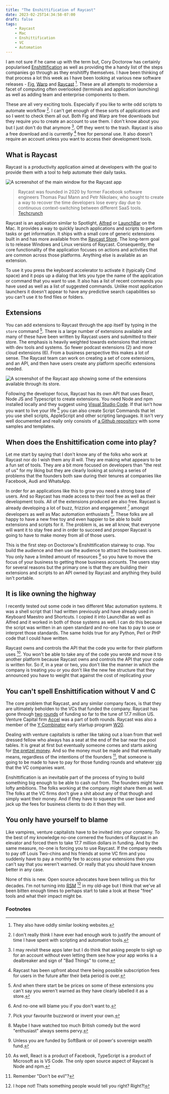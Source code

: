 ```yaml
---
title: "The Enshittification of Raycast"
date: 2023-02-25T14:34:58-07:00
draft: false
tags:
    - Raycast
    - Mac
    - Enshittification
    - VC
    - Automation
---
```


I am not sure if he came up with the term but, Cory Doctorow has certainly popularised [Enshittification](https://pluralistic.net/2023/01/21/potemkin-ai/#hey-guys) as well as providing the a handy list of the steps companies go through as they enshitiffy themselves. I have been thinking of that process a lot this week as I have been looking at various new software releases - [Fig](https://fig.io), [Warp](https://www.warp.dev) and [Raycast](https://www.raycast.com) [^1]. These are all attempts to modernise a facet of computing often overlooked (terminals and application launching) as well as adding team and enterprise components to them.

These are all very exciting tools. Especially if you like to write odd scripts to automate workflow [^2]. I can't get enough of these sorts of applications and so I went to check them all out. Both Fig and Warp are free downloads but they require you to create an account to use them. I don't know about you but I just don't do that anymore  [^3]. Off they went to the trash. Raycast is also a free download and is currently [^4] free for personal use. It also doesn't require an account unless you want to access their development tools. 

## What is Raycast

Raycast is a productivity application aimed at developers with the goal to provide them with a tool to help automate their daily tasks. 

![A screenshot of the main window for the Raycast app](/images/Raycast.jpg)

> Raycast was founded in 2020 by former Facebook software engineers Thomas Paul Mann and Petr Nikolaev, who sought to create a way to recover the time developers lose every day due to continuous context-switching between different SaaS tools.
[Techcrunch](https://techcrunch.com/2021/11/30/developer-productivity-tools-startup-raycast-raises-15m-from-accel-and-coatue/)

Raycast is an application similar to Spotlight, [Alfred](https://www.alfredapp.com) or [LaunchBar](https://www.obdev.at/products/launchbar/index.html) on the Mac. It provides a way to quickly launch applications and scripts to perform tasks or get information. It ships with a small core of generic extensions built in and has more available from the [Raycast Store](https://www.raycast.com/store). The long-term goal is to release Windows and Linux versions of Raycast. Consequently, the core functionality of the application focuses on actions and activities that are common across those platforms. Anything else is available as an extension. 

To use it you press the keyboard accelerator to activate it (typically Cmd space) and it pops up a dialog that lets you type the name of the application or command that you want to use. It also has a list of recent commands you have used as well as a list of suggested commands. Unlike most application launchers it doesn't appear to have any predictive search capabilities so you can't use it to find files or folders. 

## Extensions

You can add extensions to Raycast through the app itself by typing in the `store` command [^5]. There is a large number of extensions available and many of these have been written by Raycast users and submitted to their store. The emphasis is heavily weighted towards extensions that interact with dev tools and systems. So fewer podcast extensions (2) and more cloud extensions (6). From a business perspective this makes a lot of sense. The Raycast team can work on creating a set of core extensions, and an API, and then have users create any platform specific extensions needed. 

![A screenshot of the Raycast app showing some of the extensions available through its store.](/images/Raycast%20store.jpg)

Following the developer focus, Raycast has its own API that uses React, Node JS and Typescript to create extensions. You need Node and npm installed locally and they suggest using [Visual Studio Code](https://marketplace.visualstudio.com/items?itemName=tonka3000.raycast)​. If that isn't how you want to live your life [^6] you can also create Script Commands that let you use shell scripts, AppleScript and other scripting languages. It isn't very well documented and really only consists of [a Github repository](https://github.com/raycast/script-commands) with some samples and templates. 

## When does the Enshittification come into play?

Let me start by saying that I don't know any of the folks who work at Raycast nor do I wish them any ill will. They are making what appears to be a fun set of tools. They are a bit more focused on developers than "the rest of us" for my liking but they are clearly looking at solving a series of problems that the founders both saw during their tenures at companies like Facebook, Audi and WhatsApp. 

In order for an applications like this to grow you need a strong base of users. And so Raycast has made access to their tool free as well as their development tools. All of the extensions produced are also free. Raycast is already developing a lot of buzz, frizzion and engagement [^7] amongst developers as well as Mac automation enthusiasts [^8]. These folks are all happy to have a new free toy and even happier to be able to build extensions and scripts for it. The problem is, as we all know, that everyone will want it to stay free and in order to succeed and prosper Raycast is going to have to make money from all of those users. 

This is the first step on Doctorow's Enshittification stairway to crap. You build the audience and then use the audience to attract the business users. You only have a limited amount of resources [^9] so you have to move the focus of your business to getting those business accounts. The users stay for several reasons but the primary one is that they are building their extensions and scripts to an API owned by Raycast and anything they build isn't portable. 

## It is like owning the highway

I recently tested out some code in two different Mac automation systems. It was a shell script that I had written previously and have already used in Keyboard Maestro and Shortcuts. I copied it into LaunchBar as well as Alfred and it worked in both of those systems as well. I can do this because the script was written in an open standard and no-one has to pay to use or interpret those standards. The same holds true for any Python, Perl or PHP code that I could have written. 

Raycast owns and controls the API that the code you write for their platform uses [^10]. You won't be able to take any of the code you wrote and move it to another platform because Raycast owns and controls the API that your code is written for. So if, in a year or two, you don't like the manner in which the company is treating you or you don't like the new fee structure that they announced you have to weight that against the cost of replicating your 

## You can't spell Enshittification without V and C

The core problem that Raycast, and any similar company faces, is that they are ultimately beholden to the VCs that funded the company. Raycast has gone through [two](https://techcrunch.com/2020/10/29/developer-productivity-tools-startup-raycast-raises-2-7m-from-accel/) [rounds](https://techcrunch.com/2021/11/30/developer-productivity-tools-startup-raycast-raises-15m-from-accel-and-coatue/) of funding so far to the tune of 17.7 million US. Venture Capital firm [Accel](https://www.accel.com/noteworthy/giving-developers-superpowers-our-investment-in-raycast) was a part of both rounds. Raycast was also a member of the [Y Combinator](https://www.ycombinator.com) early startup program [W20](https://www.ycombinator.com/companies?batch=W20). 

Dealing with venture capitalists is rather like taking out a loan from that well dressed fellow who always has a seat at the end of the bar near the pool tables. It is great at first but eventually someone comes and starts asking for [the pretzel money](https://www.youtube.com/watch?v=y8_sBd5-iMo). And so the money must be made and that eventually means, regardless of the intentions of the founders [^11], that someone is going to be made to have to pay for those funding rounds and whatever [vig](https://www.merriam-webster.com/dictionary/vigorish) that the VC companies want.

Enshittification is an inevitable part of the process of trying to build something big enough to be able to cash out from. The founders might have lofty ambitions. The folks working at the company might share them as well. The folks at the VC firms don't give a shit about any of that though and simply want their money. And if they have to squeeze the user base and jack up the fees for business clients to do it then they will. 

## You only have yourself to blame

Like vampires, venture capitalists have to be invited into your company. To the best of my knowledge no-one cornered the founders of Raycast in an elevator and forced them to take 17.7 million dollars in funding. And by the same measure, no-one is forcing you to use Raycast. If the company needs to pay off Louis Two-chins and his friends at some VC firm and you suddenly have to pay a monthly fee to access your extensions then you can't say that you weren't warned. Or really that you should have known better in any case.

None of this is new. Open source advocates have been telling us this for decades. I'm not turning into [RSM](https://en.wikipedia.org/wiki/Richard_Stallman) [^12] in my old-age but I think that we've all been bitten enough times to perhaps start to take a look at these "free" tools and what their impact might be. 

### Footnotes

[^1]: They also have oddly similar looking websites. 

[^2]: I don't really think I have ever had enough work to justify the amount of time I have spent with scripting and automation tools. 

[^3]: I may revisit these apps later but I do think that asking people to sigh up for an account without even letting them see how your app works is a dealbreaker and sign of "Bad Things" to come. 

[^4]: Raycast has been upfront about there being possible subscription fees for users in the future after their beta period is over. 

[^5]: And when there start be be prices on some of these extensions you can't say you weren't warned as they have clearly labelled it as a store. 

[^6]: And no-one will blame you if you don't want to. 

[^7]: Pick your favourite buzzword or invent your own. 

[^8]: Maybe I have watched too much British comedy but the word "enthusiast" always seems pervy.

[^9]: Unless you are funded by SoftBank or oil power's sovereign wealth fund. 

[^10]: As well, React is a product of Facebook, TypeScript is a product of Microsoft as is VS Code. The only open source aspect of Raycast is Node and npm. 

[^11]: Remember "Don't be evil"?

[^12]: I hope not! Thats something people would tell you right? Right?!